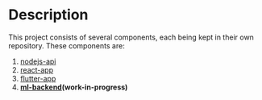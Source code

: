 # Description

This project consists of several components, each being kept in their own repository.
These components are:

1. [nodejs-api](https://github.com/cs308-dreamteam/nodejs-api)
2. [react-app](https://github.com/cs308-dreamteam/react-app)
3. [flutter-app](https://github.com/cs308-dreamteam/flutter-app)
4. **[ml-backend](https://github.com/cs308-dreamteam/ml-backend)(work-in-progress)**
